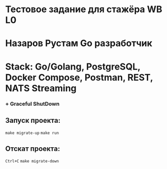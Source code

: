 # Тестовое задание для стажёра WB L0

# Назаров Рустам Go разработчик 

# Stack: Go/Golang, PostgreSQL, Docker Compose, Postman, REST, NATS Streaming

### + Graceful ShutDown

## Запуск проекта:
  `make migrate-up`
  `make run`

## Отскат проекта:
  `Ctrl+C`
  `make migrate-down`
